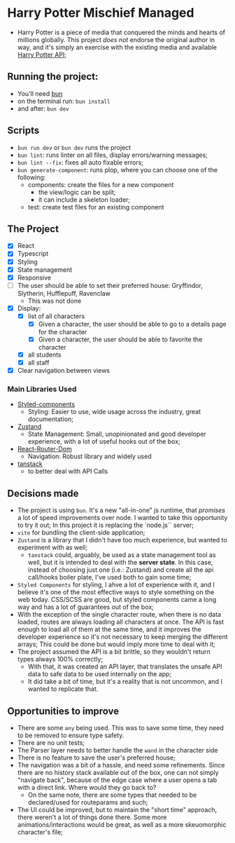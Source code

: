 # Harry Potter Mischief Managed

- Harry Potter is a piece of media that conquered the minds and hearts of millions globally. This project _does not_ endorse the original author in way, and it's simply an exercise with the existing media and available [Harry Potter API](https://hp-api.onrender.com/);

## Running the project:

- You'll need [bun](https://bun.sh/)
- on the terminal run: `bun install`
- and after: `bun dev`

## Scripts

- `bun run dev` or `bun dev` runs the project
- `bun lint`: runs linter on all files, display errors/warning messages;
- `bun lint --fix`: fixes all auto fixable errors;
- `bun generate-component`: runs plop, where you can choose one of the following:
  - components: create the files for a new component
    - the view/logic can be split;
    - it can include a skeleton loader;
  - test: create test files for an existing component

## The Project

- [x] React
- [x] Typescript
- [x] Styling
- [x] State management
- [x] Responsive
- [ ] The user should be able to set their preferred house: Gryffindor, Slytherin, Hufflepuff, Ravenclaw
  - This was not done
- [x] Display:
  - [x] list of all characters
    - [x] Given a character, the user should be able to go to a details page for the character
    - [x] Given a character, the user should be able to favorite the character
  - [x] all students
  - [x] all staff
- [x] Clear navigation between views

### Main Libraries Used

- [Styled-components](https://styled-components.com/)
  - Styling: Easier to use, wide usage across the industry, great documentation;
- [Zustand](https://zustand-demo.pmnd.rs/)
  - State Management: Small, unopinionated and good developer experience, with a lot of useful hooks out of the box;
- [React-Router-Dom](https://reactrouter.com/en/main)
  - Navigation: Robust library and widely used
- [tanstack](https://tanstack.com/)
  - to better deal with API Calls

## Decisions made

- The project is using `bun`. It's a new "all-in-one" js runtime, that _promises_ a lot of speed improvements over node. I wanted to take this opportunity to try it out; In this project it is replacing the `node.js`` server;
- `vite` for bundling the client-side application;
- `Zustand` is a library that I didn't have too much experience, but wanted to experiment with as well;
  - `tanstack` could, arguably, be used as a state management tool as well, but it is intended to deal with the **server state**. In this case, instead of choosing just one (i.e.: Zustand) and create all the api call/hooks boiler plate, I've used both to gain some time;
- `Styled Components` for styling, I ahve a lot of experience with it, and I believe it's one of the most effective ways to style something on the web today. CSS/SCSS are good, but styled components came a long way and has a lot of guarantees out of the box;
- With the exception of the single character route, when there is no data loaded, routes are always loading all characters at once. The API is fast enough to load all of them at the same time, and it improves the developer experience so it's not necessary to keep merging the different arrays; This could be done but would imply more time to deal with it;
- The project assumed the API is a bit brittle, so they wouldn't return types always 100% correctly;
  - With that, it was created an API layer, that translates the unsafe API data to safe data to be used internally on the app;
  - It did take a bit of time, but it's a reality that is not uncommon, and I wanted to replicate that.

## Opportunities to improve

- There are some `any` being used. This was to save some time, they need to be removed to ensure type safety.
- There are no unit tests;
- The Parser layer needs to better handle the `wand` in the character side
- There is no feature to save the user's preferred house;
- The navigation was a bit of a hassle, and need some refinements. Since there are no history stack available out of the box, one can not simply "navigate back", because of the edge case where a user opens a tab with a direct link. Where would they go back to?
  - On the same note, there are some types that needed to be declared/used for routeparams and such;
- The UI could be improved, but to maintain the "short time" approach, there weren't a lot of things done there. Some more animations/interactions would be great, as well as a more skeuomorphic character's file;
